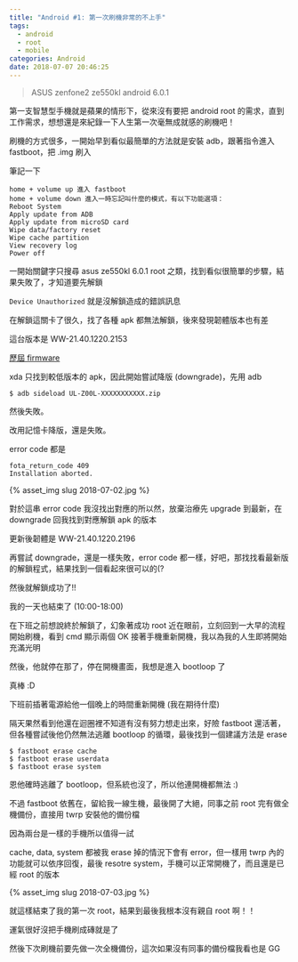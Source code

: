 ```yaml
---
title: "Android #1: 第一次刷機非常的不上手"
tags:
  - android
  - root
  - mobile
categories: Android
date: 2018-07-07 20:46:25
---
```



> ASUS zenfone2 ze550kl
> android 6.0.1

<!--more-->

第一支智慧型手機就是蘋果的情形下，從來沒有要把 android root 的需求，直到工作需求，想想還是來紀錄一下人生第一次毫無成就感的刷機吧！

刷機的方式很多，一開始早到看似最簡單的方法就是安裝 adb，跟著指令進入 fastboot，把 .img 刷入

筆記一下

```
home + volume up 進入 fastboot
home + volume down 進入一時忘記叫什麼的模式，有以下功能選項：
Reboot System
Apply update from ADB
Apply update from microSD card
Wipe data/factory reset
Wipe cache partition
View recovery log
Power off
```

一開始關鍵字只搜尋 asus ze550kl 6.0.1 root 之類，找到看似很簡單的步驟，結果失敗了，才知道要先解鎖

`Device Unauthorized` 就是沒解鎖造成的錯誤訊息

在解鎖這關卡了很久，找了各種 apk 都無法解鎖，後來發現韌體版本也有差

這台版本是 WW-21.40.1220.2153

[歷屆 firmware](https://www.asus.com/tw/Phone/ZenFone-2-Laser-ZE550KL/HelpDesk_BIOS/)

xda 只找到較低版本的 apk，因此開始嘗試降版 (downgrade)，先用 adb

```
$ adb sideload UL-Z00L-XXXXXXXXXXX.zip
```

然後失敗。

改用記憶卡降版，還是失敗。

error code 都是

```
fota_return_code 409
Installation aborted.
```

{% asset_img slug 2018-07-02.jpg %}

對於這串 error code 我沒找出對應的所以然，放棄治療先 upgrade 到最新，在 downgrade 回我找到對應解鎖 apk 的版本

更新後韌體是 WW-21.40.1220.2196

再嘗試 downgrade，還是一樣失敗，error code 都一樣，好吧，那找找看最新版的解鎖程式，結果找到一個看起來很可以的(?

然後就解鎖成功了!!

我的一天也結束了 (10:00-18:00)

在下班之前想說終於解鎖了，幻象著成功 root 近在眼前，立刻回到一大早的流程開始刷機，看到 cmd 顯示兩個 OK 接著手機重新開機，我以為我的人生即將開始充滿光明

然後，他就停在那了，停在開機畫面，我想是進入 bootloop 了

真棒 :D

下班前插著電源給他一個晚上的時間重新開機 (我在期待什麼)

隔天果然看到他還在迴圈裡不知道有沒有努力想走出來，好險 fastboot 還活著，但各種嘗試後他仍然無法逃離 bootloop 的循環，最後找到一個建議方法是 erase

```
$ fastboot erase cache
$ fastboot erase userdata
$ fastboot erase system
```

恩他確時逃離了 bootloop，但系統也沒了，所以他連開機都無法 :)

不過 fastboot 依舊在，留給我一線生機，最後開了大絕，同事之前 root 完有做全機備份，直接用 twrp 安裝他的備份檔

因為兩台是一樣的手機所以值得一試

cache, data, system 都被我 erase 掉的情況下會有 error，但一樣用 twrp 內的功能就可以依序回復，最後 resotre system，手機可以正常開機了，而且還是已經 root 的版本

{% asset_img slug 2018-07-03.jpg %}

就這樣結束了我的第一次 root，結果到最後我根本沒有親自 root 啊！！

運氣很好沒把手機刷成磚就是了

然後下次刷機前要先做一次全機備份，這次如果沒有同事的備份檔我看也是 GG
